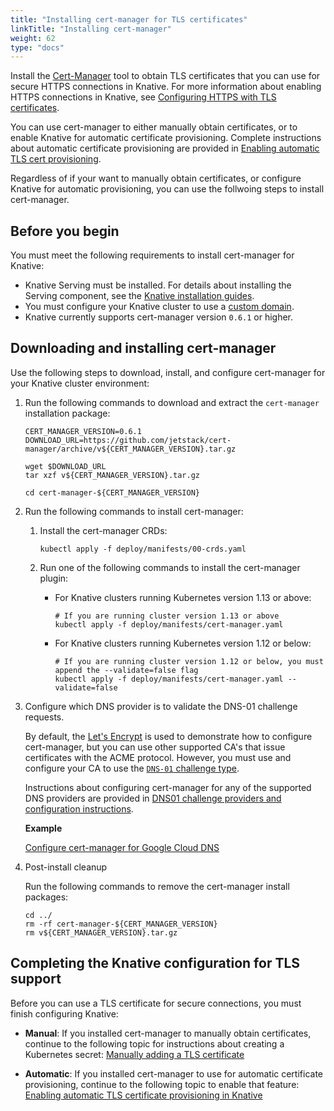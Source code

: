 ```yaml
---
title: "Installing cert-manager for TLS certificates"
linkTitle: "Installing cert-manager"
weight: 62
type: "docs"
---
```


Install the  [Cert-Manager](https://github.com/jetstack/cert-manager) tool to obtain TLS 
certificates that you can use for secure HTTPS connections in Knative. For more information 
about enabling HTTPS connections in Knative, see 
[Configuring HTTPS with TLS certificates](./using-an-tls-cert.md).

You can use cert-manager to either manually obtain certificates, or to enable Knative for 
automatic certificate provisioning.
Complete instructions about automatic certificate provisioning are provided in 
[Enabling automatic TLS cert provisioning](./using-auto-tls.md).

Regardless of if your want to manually obtain certificates, or configure Knative for automatic
provisioning, you can use the follwoing steps to install cert-manager.

## Before you begin

You must meet the following requirements to install cert-manager for Knative:

- Knative Serving must be installed. For details about installing the Serving
  component, see the [Knative installation guides](../install/).
- You must configure your Knative cluster to use a
  [custom domain](./using-a-custom-domain.md).
- Knative currently supports cert-manager version `0.6.1` or higher.

## Downloading and installing cert-manager

Use the following steps to download, install, and configure cert-manager for your Knative cluster
environment:

1. Run the following commands to download and extract the `cert-manager` installation package:

    ```shell
    CERT_MANAGER_VERSION=0.6.1
    DOWNLOAD_URL=https://github.com/jetstack/cert-manager/archive/v${CERT_MANAGER_VERSION}.tar.gz

    wget $DOWNLOAD_URL
    tar xzf v${CERT_MANAGER_VERSION}.tar.gz

    cd cert-manager-${CERT_MANAGER_VERSION} 
    ```

1. Run the following commands to install cert-manager:

    1. Install the cert-manager CRDs:

       ```shell
       kubectl apply -f deploy/manifests/00-crds.yaml
       ```

    1. Run one of the following commands to install the cert-manager plugin:

       - For Knative clusters running Kubernetes version 1.13 or above:

          ```shell
          # If you are running cluster version 1.13 or above
          kubectl apply -f deploy/manifests/cert-manager.yaml
          ```

        - For Knative clusters running Kubernetes version 1.12 or below:

          ```shell
          # If you are running cluster version 1.12 or below, you must append the --validate=false flag
          kubectl apply -f deploy/manifests/cert-manager.yaml --validate=false
          ```

1. Configure which DNS provider is to validate the DNS-01 challenge requests.

    By default, the [Let's Encrypt](https://letsencrypt.org) is used to
    demonstrate how to configure cert-manager, but you can use other supported CA's 
    that issue certificates with the ACME protocol. However, you
    must use and configure your CA to use the
    [`DNS-01` challenge type](https://letsencrypt.org/docs/challenge-types/#dns-01-challenge).

    Instructions about configuring cert-manager for any of the supported DNS providers are provided in
    [DNS01 challenge providers and configuration instructions](https://docs.cert-manager.io/en/latest/tasks/acme/configuring-dns01/index.html#supported-dns01-providers).

    **Example**

    [Configure cert-manager for Google Cloud DNS](./using-auto-tls.md#Set-up-DNS-challenge-Provider)

1. Post-install cleanup

    Run the following commands to remove the cert-manager install packages:

    ```shell
    cd ../
    rm -rf cert-manager-${CERT_MANAGER_VERSION}
    rm v${CERT_MANAGER_VERSION}.tar.gz
    ```

## Completing the Knative configuration for TLS support

Before you can use a TLS certificate for secure connections, you must finish configuring Knative:

- **Manual**: If you installed cert-manager to manually obtain certificates, continue to the following topic
  for instructions about creating a Kubernetes secret: [Manually adding a TLS certificate](./using-an-tls-cert.md#manually-adding-a-tls-certificate) 
  
- **Automatic**: If you installed cert-manager to use for automatic certificate provisioning, continue to the following topic
  to enable that feature: [Enabling automatic TLS certificate provisioning in Knative](./using-auto-tls.md)
